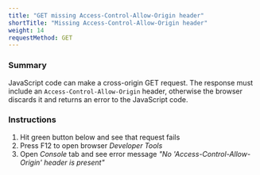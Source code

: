 ```yaml
---
title: "GET missing Access-Control-Allow-Origin header"
shortTitle: "Missing Access-Control-Allow-Origin header"
weight: 14
requestMethod: GET
---
```


### Summary
JavaScript code can make a cross-origin GET request.
The response must include an `Access-Control-Allow-Origin` header, otherwise the browser discards it and returns an error to the JavaScript code.

### Instructions
1. Hit green button below and see that request fails
1. Press F12 to open browser *Developer Tools*
1. Open *Console* tab and see error message *"No 'Access-Control-Allow-Origin' header is present"*